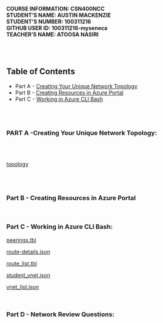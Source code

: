 **COURSE INFORMATION:  CSN400NCC**\
**STUDENT’S NAME:  AUSTIN MACKENZIE**\
**STUDENT'S NUMBER: 100311216**\
**GITHUB USER ID: 100311216-myseneca**\
**TEACHER’S NAME:  ATOOSA NASIRI**

<br>
<br>

## **Table of Contents** 
* Part A - [Creating Your Unique Network Topology](#part-a--creating-your-unique-network-topology)
* Part B - [Creating Resources in Azure Portal](#part-b---creating-resources-in-azure-portal) 
* Part C - [Working in Azure CLI Bash](#part-c---working-in-azure-cli-bash)

<br>
<bR>

### **PART A** -Creating Your Unique Network Topology: 
<br>
<br>

[topology](https://github.com/130011216-myseneca/CSN400-Capstone/blob/main/Checkpoint4/images/NetworkTopologyCP4.jpg)

<br>
<br>

### **Part B** - Creating Resources in Azure Portal
<br>

### **Part C** - Working in Azure CLI Bash:

[peerings.tbl](https://github.com/130011216-myseneca/CSN400-Capstone/blob/main/Checkpoint4/PartCFiles/peerings.tbl)

[route-details.json](https://github.com/130011216-myseneca/CSN400-Capstone/blob/main/Checkpoint4/PartCFiles/route-details.json)

[route_list.tbl](https://github.com/130011216-myseneca/CSN400-Capstone/blob/main/Checkpoint4/PartCFiles/route_list.tbl)

[student_vnet.json](https://github.com/130011216-myseneca/CSN400-Capstone/blob/main/Checkpoint4/PartCFiles/student_vnet.json)

[vnet_list.json](https://github.com/130011216-myseneca/CSN400-Capstone/blob/main/Checkpoint4/PartCFiles/vnet_list.json)

<br>

### **Part D** - Network Review Questions: 

